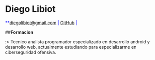 # Diego Libiot

<span style="color:blue">**<a href="mailto:diegolibiot@gmail.com">diegolibiot@gmail.com</a>
|
<a href="https://github.com/Dirtyc00n" target="_blank">GitHub</a>
|
<!--<a href="" target="_blank">LinkedIn</a>**</span> -->



##**Formacion**

:> Tecnico analista programador especializado en desarrollo android y desarrollo web, actualmente estudiando para especializarme en ciberseguridad ofensiva.
          

          

